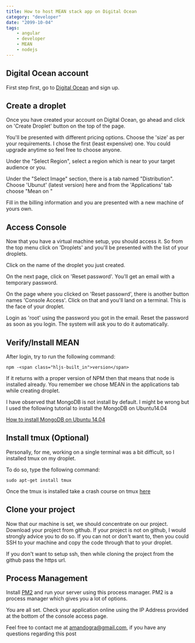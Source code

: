```yaml
---
title: How to host MEAN stack app on Digital Ocean
category: "developer"
date: "2099-10-04"
tags:
    - angular
    - developer
    - MEAN
    - nodejs
---
```


## Digital Ocean account

First step first, go to [Digital Ocean](https://www.digitalocean.com/) and sign up.

## Create a droplet

Once you have created your account on Digital Ocean, go ahead and click on 'Create Droplet' button on the top of the page.

You'll be presented with different pricing options. Choose the 'size' as per your requirements. I chose the first (least expensive) one. You could upgrade anytime so feel free to choose anyone.

Under the "Select Region", select a region which is near to your target audience or you.

Under the "Select Image" section, there is a tab named "Distribution". Choose 'Ubunut' (latest version) here and from the 'Applications' tab choose "Mean on "

Fill in the billing information and you are presented with a new machine of yours own.

## Access Console

Now that you have a virtual machine setup, you should access it. So from the top menu click on 'Droplets' and you'll be presented with the list of your droplets.

Click on the name of the droplet you just created.

On the next page, click on 'Reset password'. You'll get an email with a temporary password.

On the page where you clicked on 'Reset passowrd', there is another button names 'Console Access'. Click on that and you'll land on a terminal. This is the face of your droplet.

Login as 'root' using the password you got in the email. Reset the password as soon as you login. The system will ask you to do it automatically.

## Verify/Install MEAN

After login, try to run the following command:

```
npm -<span class="hljs-built_in">version</span>
```

If it returns with a proper version of NPM then that means that node is installed already. You remember we chose MEAN in the applications tab while creating droplet.

I have observed that MongoDB is not install by default. I might be wrong but I used the following tutorial to install the MongoDB on Ubuntu14.04

[How to install MongoDB on Ubuntu 14.04](https://www.digitalocean.com/community/tutorials/how-to-install-mongodb-on-ubuntu-14-04)

## Install tmux (Optional)

Personally, for me, working on a single terminal was a bit difficult, so I installed tmux on my droplet.

To do so, type the following command:

```
sudo apt-get install tmux
```

Once the tmux is installed take a crash course on tmux [here](https://robots.thoughtbot.com/a-tmux-crash-course)

## Clone your project

Now that our machine is set, we should concentrate on our project. Download your project from github. If your project is not on github, I would strongly advice you to do so. If you can not or don't want to, then you could SSH to your machine and copy the code through that to your droplet.

If you don't want to setup ssh, then while cloning the project from the github pass the https url.

## Process Management

Install [PM2](http://pm2.keymetrics.io/) and run your server using this process manager. PM2 is a process manager which gives you a lot of options.

You are all set. Check your application online using the IP Address provided at the bottom of the console access page.

Feel free to contact me at [amandogra@gmail.com](mailto:amandogra@gmail.com), if you have any questions regarding this post
